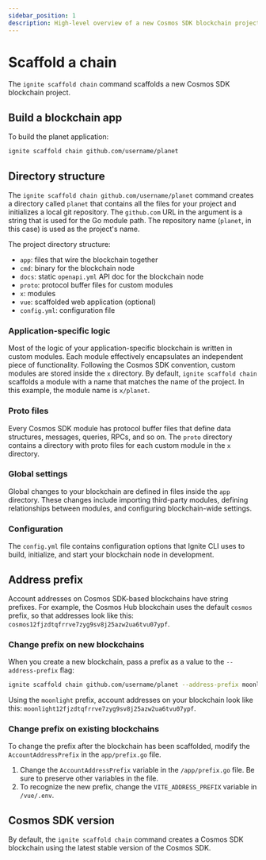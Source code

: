 ```yaml
---
sidebar_position: 1
description: High-level overview of a new Cosmos SDK blockchain project built with Ignite CLI.
---
```


# Scaffold a chain

The `ignite scaffold chain` command scaffolds a new Cosmos SDK blockchain project.

## Build a blockchain app

To build the planet application:

```bash
ignite scaffold chain github.com/username/planet
```

## Directory structure

The `ignite scaffold chain github.com/username/planet` command creates a directory called `planet` that contains all the files for your project and initializes a local git repository. The `github.com` URL in the argument is a string that is used for the Go module path. The repository name (`planet`, in this case) is used as the project's name.

The project directory structure:

- `app`: files that wire the blockchain together
- `cmd`: binary for the blockchain node
- `docs`: static `openapi.yml` API doc for the blockchain node
- `proto`: protocol buffer files for custom modules
- `x`: modules
- `vue`: scaffolded web application (optional)
- `config.yml`: configuration file

### Application-specific logic

Most of the logic of your application-specific blockchain is written in custom modules. Each module effectively encapsulates an independent piece of functionality. Following the Cosmos SDK convention, custom modules are stored inside the `x` directory. By default, `ignite scaffold chain` scaffolds a module with a name that matches the name of the project. In this example, the module name is `x/planet`.

### Proto files

Every Cosmos SDK module has protocol buffer files that define data structures, messages, queries, RPCs, and so on. The `proto` directory contains a directory with proto files for each custom module in the `x` directory.

### Global settings

Global changes to your blockchain are defined in files inside the `app` directory. These changes include importing third-party modules, defining relationships between modules, and configuring blockchain-wide settings.

### Configuration

The `config.yml` file contains configuration options that Ignite CLI uses to build, initialize, and start your blockchain node in development.  

## Address prefix

Account addresses on Cosmos SDK-based blockchains have string prefixes. For example, the Cosmos Hub blockchain uses the default `cosmos` prefix, so that addresses look like this: `cosmos12fjzdtqfrrve7zyg9sv8j25azw2ua6tvu07ypf`.

### Change prefix on new blockchains

When you create a new blockchain, pass a prefix as a value to the `--address-prefix` flag:

```bash
ignite scaffold chain github.com/username/planet --address-prefix moonlight
```

Using the `moonlight` prefix, account addresses on your blockchain look like this: `moonlight12fjzdtqfrrve7zyg9sv8j25azw2ua6tvu07ypf`.

### Change prefix on existing blockchains

To change the prefix after the blockchain has been scaffolded, modify the `AccountAddressPrefix` in the `app/prefix.go` file.

1. Change the `AccountAddressPrefix` variable in the `/app/prefix.go` file. Be sure to preserve other variables in the file.
2. To recognize the new prefix, change the `VITE_ADDRESS_PREFIX` variable in `/vue/.env`.

## Cosmos SDK version

By default, the `ignite scaffold chain` command creates a Cosmos SDK blockchain using the latest stable version of the Cosmos SDK.
